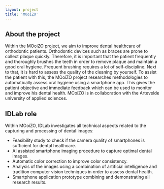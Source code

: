 ```yaml
---
layout: project
title: 'MOoiZO'
---
```


## About the project

Within the MOoiZO project, we aim to improve dental healthcare of orthodontic patients. Orthodontic devices such as braces are prone to collect plaque quickly. Therefore, it is important that the patient frequently and thoroughly brushes the teeth in order to remove plaque and maintain a good oral hygiene. Frequent brushing requires a lot of self-discipline. Next to that, it is hard to assess the quality of the cleaning by yourself. To assist the patient with this, the MOoiZO project researches methodologies to automatically assess oral hygiene using a smartphone app. This gives the patient objective and immediate feedback which can be used to monitor and improve his dental health. MOoiZO is in collaboration with the Artevelde university of applied sciences.

## IDLab role

Within MOoiZO, IDLab investigates all technical aspects related to the capturing and processing of dental images:
* Feasibility study to check if the camera quality of smartphones is sufficient for dental healthcare.
* AI assisted smartphone imaging procedure to capture optimal dental images.
* Automatic color correction to improve color consistency.
* Analysis of the images using a combination of artificial intelligence and tradition computer vision techniques in order to assess dental health.
* Smartphone application prototype combining and demonstrating all research results.
